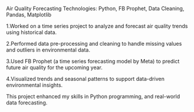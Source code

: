 Air Quality Forecasting
Technologies: Python, FB Prophet, Data Cleaning, Pandas, Matplotlib

1.Worked on a time series project to analyze and forecast air quality trends using historical data.

2.Performed data pre-processing and cleaning to handle missing values and outliers in environmental data.

3.Used FB Prophet (a time series forecasting model by Meta) to predict future air quality for the upcoming year.

4.Visualized trends and seasonal patterns to support data-driven environmental insights.

This project enhanced my skills in Python programming, and real-world data forecasting.
